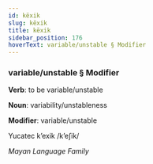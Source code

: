 ```yaml
---
id: këxik
slug: këxik
title: këxik
sidebar_position: 176
hoverText: variable/unstable § Modifier
---
```


### variable/unstable § Modifier

**Verb**: to be variable/unstable

**Noun**: variability/unstableness

**Modifier**: variable/unstable

Yucatec kʼexik /kʼeʃik/

*Mayan Language Family*